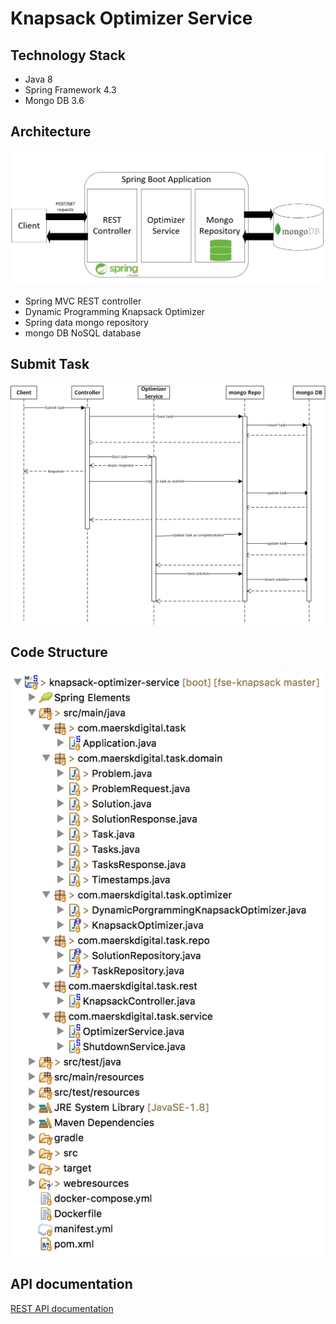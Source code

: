 # Knapsack Optimizer Service

## Technology Stack
* Java 8
* Spring Framework 4.3
* Mongo DB 3.6

## Architecture

![Application_Architecture](knapsack-optimizer-service/webresources/img/AppArch.jpg)

* Spring MVC REST controller
* Dynamic Programming Knapsack Optimizer
* Spring data mongo repository
* mongo DB NoSQL database


## Submit Task

![Sequence_Diagram](knapsack-optimizer-service/webresources/img/SequenceDiagram.jpg)

## Code Structure

![Code_Structure](knapsack-optimizer-service/webresources/img/rsz_codestructure.png)

## API documentation

[REST API documentation](REST_API_doc.md)

